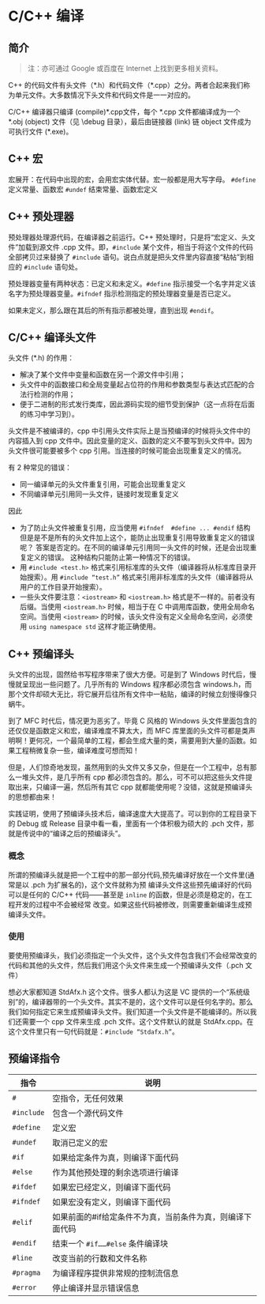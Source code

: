 # C/C++ 编译

## 简介

> 注：亦可通过 Google 或百度在 Internet 上找到更多相关资料。


C++ 的代码文件有头文件（\*.h）和代码文件（\*.cpp）之分。两者合起来我们称为单元文件。大多数情况下头文件和代码文件是一一对应的。

C/C++ 编译器只编译 (compile)\*.cpp文件，每个 \*.cpp 文件都编译成为一个 \*.obj (object) 文件（见 \debug 目录），最后由链接器 (link) 链 object 文件成为可执行文件 (\*.exe)。

## C++ 宏

宏展开：在代码中出现的宏，会用宏实体代替。宏一般都是用大写字母。
`#define` 定义常量、函数宏
`#undef`  结束常量、函数宏定义

## C++ 预处理器

预处理器处理源代码，在编译器之前运行。C++ 预处理时，只是将“宏定义、头文件”加载到源文件 .cpp 文件。即，`#include` 某个文件，相当于将这个文件的代码全部拷贝过来替换了 `#include` 语句。说白点就是把头文件里内容直接“粘帖”到相应的 `#include` 语句处。

预处理器变量有两种状态：已定义和未定义。`#define` 指示接受一个名字并定义该名字为预处理器变量。`#ifndef` 指示检测指定的预处理器变量是否已定义。

如果未定义，那么跟在其后的所有指示都被处理，直到出现 `#endif`。

## C/C++ 编译头文件

头文件 (\*.h) 的作用：

- 解决了某个文件中变量和函数在另一个源文件中引用；
- 头文件中的函数接口和全局变量起占位符的作用和参数类型与表达式匹配的合法行检测的作用；
- 便于二进制的形式发行类库，因此源码实现的细节受到保护（这一点将在后面的练习中学习到）。

头文件是不被编译的，cpp 中引用头文件实际上是当预编译的时候将头文件中的内容插入到 cpp 文件中。因此变量的定义、函数的定义不要写到头文件中。因为头文件很可能要被多个 cpp 引用。当连接的时候可能会出现重复定义的情况。

有 2 种常见的错误：

- 同一编译单元的头文件重复引用，可能会出现重复定义
- 不同编译单元引用同一头文件，链接时发现重复定义

因此

- 为了防止头文件被重复引用，应当使用 `#ifndef  #define ... #endif` 结构
      但是是不是所有的头文件加上这个，能防止出现重复引用导致重复定义的错误呢？
      答案是否定的。在不同的编译单元引用同一头文件的时候，还是会出现重复定义的错误。
     这种结构只能防止第一种情况下的错误。
- 用 `#include <test.h>` 格式来引用标准库的头文件（编译器将从标准库目录开始搜索）。用 `#include “test.h”` 格式来引用非标准库的头文件（编译器将从用户的工作目录开始搜索）。
- 一些头文件要注意：`<iostream>` 和 `<iostream.h>` 格式是不一样的。前者没有后缀。当使用 `<iostream.h>` 时候，相当于在 C 中调用库函数，使用全局命名空间。当使用 `<iostream>` 的时候，该头文件没有定义全局命名空间，必须使用 `using namespace std` 这样才能正确使用。

## C++ 预编译头

头文件的出现，固然给书写程序带来了很大方便。可是到了 Windows 时代后，慢慢就呈现出一些问题了。几乎所有的 Windows 程序都必须包含 windows.h，而那个文件却硕大无比，将它展开后往所有文件中一粘贴，编译的时候立刻慢得像只蜗牛。

到了 MFC 时代后，情况更为恶劣了。毕竟 C 风格的 Windows 头文件里面包含的还仅仅是函数定义和宏，编译难度不算太大，而 MFC 库里面的头文件可都是类声明啊！更何况，一个最简单的工程，都会生成大量的类，需要用到大量的函数。如果工程稍微复杂一些，编译难度可想而知！

但是，人们惊奇地发现，虽然用到的头文件又多又杂，但是在一个工程中，总有那么一堆头文件，是几乎所有 cpp 都必须包含的。那么，可不可以把这些头文件提取出来，只编译一遍，然后所有其它 cpp 就都能使用呢？没错，这就是预编译头的思想都由来！

实践证明，使用了预编译头技术后，编译速度大大提高了。可以到你的工程目录下的 Debug 或 Release 目录中看一看，里面有一个体积极为硕大的 .pch 文件，那就是传说中的“编译之后的预编译头”。

### 概念

所谓的预编译头就是把一个工程中的那一部分代码,预先编译好放在一个文件里(通常是以 .pch 为扩展名的)，这个文件就称为预 编译头文件这些预先编译好的代码可以是任何的 C/C++ 代码——甚至是 `inline` 的函数，但是必须是稳定的，在工程开发的过程中不会被经常 改变。如果这些代码被修改，则需要重新编译生成预编译头文件。

### 使用

要使用预编译头，我们必须指定一个头文件，这个头文件包含我们不会经常改变的代码和其他的头文件，然后我们用这个头文件来生成一个预编译头文件（.pch 文件）

想必大家都知道 StdAfx.h 这个文件。很多人都认为这是 VC 提供的一个“系统级别”的，编译器带的一个头文件。其实不是的，这个文件可以是任何名字的。那么我们如何指定它来生成预编译头文件。我们知道一个头文件是不能编译的。所以我们还需要一个 cpp 文件来生成 .pch 文件。这个文件默认的就是 StdAfx.cpp。在这个文件里只有一句代码就是：`#include “Stdafx.h”`。

## 预编译指令

| 指令       | 说明                                                      |
| ---------- | --------------------------------------------------------- |
| `#`        | 空指令，无任何效果                                        |
| `#include` | 包含一个源代码文件                                        |
| `#define`  | 定义宏                                                    |
| `#undef`   | 取消已定义的宏                                            |
| `#if`      | 如果给定条件为真，则编译下面代码                          |
| `#else`    | 作为其他预处理的剩余选项进行编译                          |
| `#ifdef`   | 如果宏已经定义，则编译下面代码                            |
| `#ifndef`  | 如果宏没有定义，则编译下面代码                            |
| `#elif`    | 如果前面的#if给定条件不为真，当前条件为真，则编译下面代码 |
| `#endif`   | 结束一个 `#if……#else` 条件编译块                          |
| `#line`    | 改变当前的行数和文件名称                                  |
| `#pragma`  | 为编译程序提供非常规的控制流信息                          |
| `#error`   | 停止编译并显示错误信息                                    |

